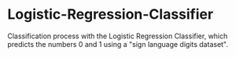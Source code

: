 # Logistic-Regression-Classifier
Classification process with the Logistic Regression Classifier, which predicts the numbers 0 and 1 using a "sign language digits dataset".
